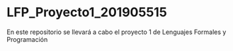 # LFP_Proyecto1_201905515
En este repositorio se llevará a cabo el proyecto 1 de Lenguajes Formales y Programación
